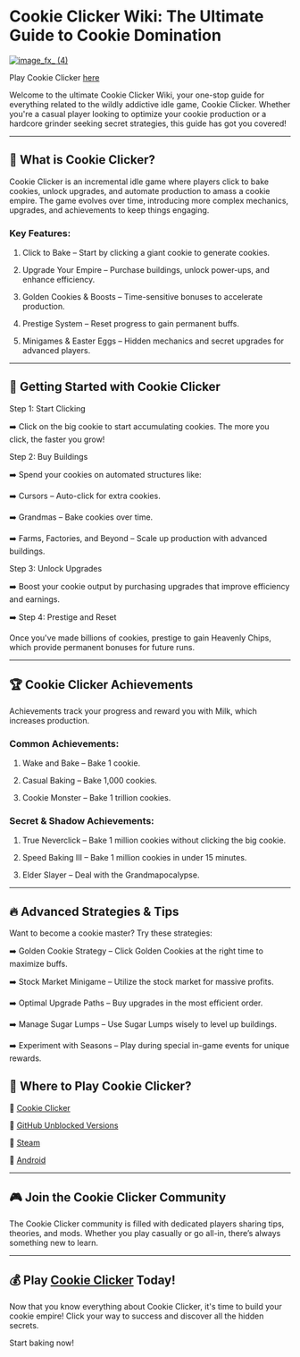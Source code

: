# Cookie Clicker Wiki: The Ultimate Guide to Cookie Domination

[![image_fx_ (4)](https://github.com/user-attachments/assets/e9e38156-c254-4031-937e-1824d7f5ceb1)](https://cookieclicker.ee/)

Play Cookie Clicker [here](https://cookieclicker.ee)

Welcome to the ultimate Cookie Clicker Wiki, your one-stop guide for everything related to the wildly addictive idle game, Cookie Clicker. Whether you're a casual player looking to optimize your cookie production or a hardcore grinder seeking secret strategies, this guide has got you covered!

---
## 🍪 What is Cookie Clicker?

Cookie Clicker is an incremental idle game where players click to bake cookies, unlock upgrades, and automate production to amass a cookie empire. The game evolves over time, introducing more complex mechanics, upgrades, and achievements to keep things engaging.

### Key Features:

1. Click to Bake – Start by clicking a giant cookie to generate cookies.

2. Upgrade Your Empire – Purchase buildings, unlock power-ups, and enhance efficiency.

3. Golden Cookies & Boosts – Time-sensitive bonuses to accelerate production.

4. Prestige System – Reset progress to gain permanent buffs.

5. Minigames & Easter Eggs – Hidden mechanics and secret upgrades for advanced players.

---
## 🚀 Getting Started with Cookie Clicker

Step 1: Start Clicking

➡️ Click on the big cookie to start accumulating cookies. The more you click, the faster you grow!

Step 2: Buy Buildings

➡️ Spend your cookies on automated structures like:

➡️ Cursors – Auto-click for extra cookies.

➡️ Grandmas – Bake cookies over time.

➡️ Farms, Factories, and Beyond – Scale up production with advanced buildings.

Step 3: Unlock Upgrades

➡️ Boost your cookie output by purchasing upgrades that improve efficiency and earnings.

➡️ Step 4: Prestige and Reset

Once you've made billions of cookies, prestige to gain Heavenly Chips, which provide permanent bonuses for future runs.

---
## 🏆 Cookie Clicker Achievements

Achievements track your progress and reward you with Milk, which increases production.

### Common Achievements:

1. Wake and Bake – Bake 1 cookie.

2. Casual Baking – Bake 1,000 cookies.

3. Cookie Monster – Bake 1 trillion cookies.

### Secret & Shadow Achievements:

1. True Neverclick – Bake 1 million cookies without clicking the big cookie.

2. Speed Baking III – Bake 1 million cookies in under 15 minutes.

3. Elder Slayer – Deal with the Grandmapocalypse.

---
## 🔥 Advanced Strategies & Tips

Want to become a cookie master? Try these strategies:

➡️ Golden Cookie Strategy – Click Golden Cookies at the right time to maximize buffs.

➡️ Stock Market Minigame – Utilize the stock market for massive profits.

➡️ Optimal Upgrade Paths – Buy upgrades in the most efficient order.

➡️ Manage Sugar Lumps – Use Sugar Lumps wisely to level up buildings.

➡️ Experiment with Seasons – Play during special in-game events for unique rewards.

## 🔗 Where to Play Cookie Clicker?

🍪 [Cookie Clicker](https://cookieclicker.ee)

🍪 [GitHub Unblocked Versions](https://cookieclickernew.github.io)

🍪 [Steam](https://store.steampowered.com/app/1454400/Cookie_Clicker/
)

🍪 [Android](https://play.google.com/store/apps/details?id=org.dashnet.cookieclicker&hl=en)

---
## 🎮 Join the Cookie Clicker Community

The Cookie Clicker community is filled with dedicated players sharing tips, theories, and mods. Whether you play casually or go all-in, there’s always something new to learn.

---
## 💰 Play [Cookie Clicker](https://cookieclicker.ee) Today!

Now that you know everything about Cookie Clicker, it's time to build your cookie empire! Click your way to success and discover all the hidden secrets.

Start baking now!
